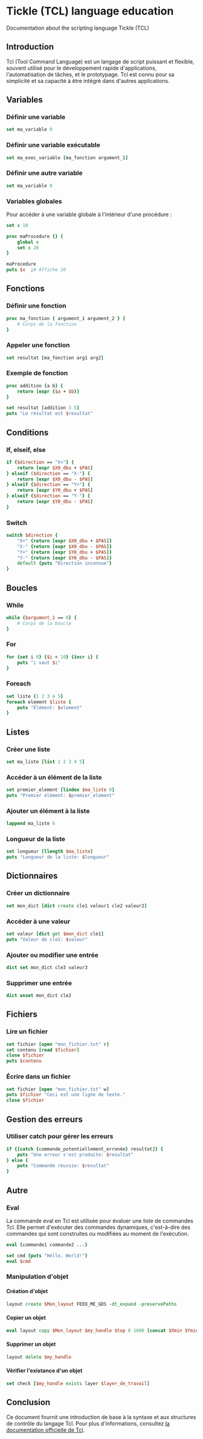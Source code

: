 # Tickle (TCL) language education
Documentation about the scripting language Tickle (TCL)
## Introduction
Tcl (Tool Command Language) est un langage de script puissant et flexible, souvent utilisé pour le développement rapide d'applications, l'automatisation de tâches, et le prototypage. Tcl est connu pour sa simplicité et sa capacité à être intégré dans d'autres applications.

## Variables
### Définir une variable
```tcl
set ma_variable 0
```
### Définir une variable exécutable
```tcl
set ma_exec_variable [ma_fonction argument_1]
```
### Définir une autre variable
```tcl
set ma_variable 0
```
### Variables globales
Pour accéder à une variable globale à l'intérieur d'une procédure :
```tcl
set x 10

proc maProcedure {} {
    global x
    set x 20
}

maProcedure
puts $x  ;# Affiche 20
```
## Fonctions
### Définir une fonction
```tcl
proc ma_fonction { argument_1 argument_2 } {
    # Corps de la fonction
}
```
### Appeler une fonction
```tcl
set resultat [ma_fonction arg1 arg2]
```
### Exemple de fonction
```tcl
proc addition {a b} {
    return [expr {$a + $b}]
}

set resultat [addition 3 5]
puts "Le résultat est $resultat"
```
## Conditions
### If, elseif, else
```tcl
if {$direction == "X+"} {
    return [expr $X0_dbu + $PAS]
} elseif ($direction == "X-"} {
    return [expr $X0_dbu - $PAS]
} elseif {$direction == "Y+"} {
    return [expr $Y0_dbu + $PAS]
} elseif {$direction == "Y-"} {
    return [expr $Y0_dbu - $PAS]
}
```
### Switch
```tcl
switch $direction {
    "X+" {return [expr $X0_dbu + $PAS]}
    "X-" {return [expr $X0_dbu - $PAS]}
    "Y+" {return [expr $Y0_dbu + $PAS]}
    "Y-" {return [expr $Y0_dbu - $PAS]}
    default {puts "Direction inconnue"}
}
```
## Boucles
### While
```tcl
while {$argument_1 == 0} {
    # Corps de la boucle
}
```
### For
```tcl
for {set i 0} {$i < 10} {incr i} {
    puts "i vaut $i"
}
```
### Foreach
```tcl
set liste {1 2 3 4 5}
foreach element $liste {
    puts "Élément: $element"
}
```
## Listes
### Créer une liste
```tcl
set ma_liste [list 1 2 3 4 5]
```
### Accéder à un élément de la liste
```tcl
set premier_element [lindex $ma_liste 0]
puts "Premier élément: $premier_element"
```
### Ajouter un élément à la liste
```tcl
lappend ma_liste 6
```
### Longueur de la liste
```tcl
set longueur [llength $ma_liste]
puts "Longueur de la liste: $longueur"
```
## Dictionnaires
### Créer un dictionnaire
```tcl
set mon_dict [dict create cle1 valeur1 cle2 valeur2]
```
### Accéder à une valeur
```tcl
set valeur [dict get $mon_dict cle1]
puts "Valeur de cle1: $valeur"
```
### Ajouter ou modifier une entrée
```tcl
dict set mon_dict cle3 valeur3
```
### Supprimer une entrée
```tcl
dict unset mon_dict cle2
```
## Fichiers
### Lire un fichier
```tcl
set fichier [open "mon_fichier.txt" r]
set contenu [read $fichier]
close $fichier
puts $contenu
```
### Écrire dans un fichier
```tcl
set fichier [open "mon_fichier.txt" w]
puts $fichier "Ceci est une ligne de texte."
close $fichier
```
## Gestion des erreurs
### Utiliser catch pour gérer les erreurs
```tcl
if {[catch {commande_potentiellement_erronée} resultat]} {
    puts "Une erreur s'est produite: $resultat"
} else {
    puts "Commande réussie: $resultat"
}
```
## Autre
### Eval
La commande eval en Tcl est utilisée pour évaluer une liste de commandes Tcl. Elle permet d'exécuter des commandes dynamiques, c'est-à-dire des commandes qui sont construites ou modifiées au moment de l'exécution.
```tcl
eval {commande1 commande2 ...}
```
```tcl
set cmd {puts "Hello, World!"}
eval $cmd
```
### Manipulation d'objet
#### Création d'objet
```tcl
layout create $Mon_layout FEED_ME_GDS -dt_expand -preservePaths
```
#### Copier un objet
```tcl
eval layout copy $Mon_layout $my_handle $top 0 1000 [concat $Xmin $Ymin $Xmax $Ymax] 1
```
#### Supprimer un objet
```tcl
layout delete $my_handle
```
#### Vérifier l'existance d'un objet
```tcl
set check [$my_handle exists layer $layer_de_travail]
```
## Conclusion
Ce document fournit une introduction de base à la syntaxe et aux structures de contrôle du langage Tcl. Pour plus d'informations, consultez [la documentation officielle de Tcl](https://www.tcl.tk/doc/).
